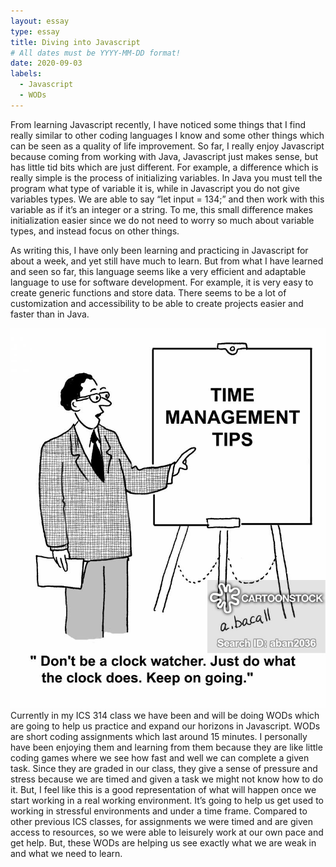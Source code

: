 ```yaml
---
layout: essay
type: essay
title: Diving into Javascript
# All dates must be YYYY-MM-DD format!
date: 2020-09-03
labels:
  - Javascript
  - WODs
---
```



From learning Javascript recently, I have noticed some things that I find really similar to other coding languages I know and some other things
which can be seen as a quality of life improvement. So far, I really enjoy Javascript because coming from working with Java, Javascript just 
makes sense, but has little tid bits which are just different. For example, a difference which is really simple is the process of initializing 
variables. In Java you must tell the program what type of variable it is, while in Javascript you do not give variables types. We are able to 
say “let input = 134;” and then work with this variable as if it’s an integer or a string. To me, this small difference makes initialization 
easier since we do not need to worry so much about variable types, and instead focus on other things. 

As writing this, I have only been learning and practicing in Javascript for about a week, and yet still have much to learn. But from what I 
have learned and seen so far, this language seems like a very efficient and adaptable language to use for software development. For example, it 
is very easy to create generic functions and store data. There seems to be a lot of customization and accessibility to be able to create 
projects easier and faster than in Java. 

<img class="ui medium right floated rounded image" src="../images/timecomic.jpg">
Currently in my ICS 314 class we have been and will be doing WODs which are going to help us practice and expand our horizons in Javascript. 
WODs are short coding assignments which last around 15 minutes. I personally have been enjoying them and learning from them because they are 
like little coding games where we see how fast and well we can complete a given task. Since they are graded in our class, they give a sense of 
pressure and stress because we are timed and given a task we might not know how to do it. But, I feel like this is a good representation of 
what will happen once we start working in a real working environment. It’s going to help us get used to working in stressful environments and 
under a time frame. Compared to other previous ICS classes, for assignments we were timed and are given access to resources, so we were able to 
leisurely work at our own pace and get help.  But, these WODs are helping us see exactly what we are weak in and what we need to learn. 
